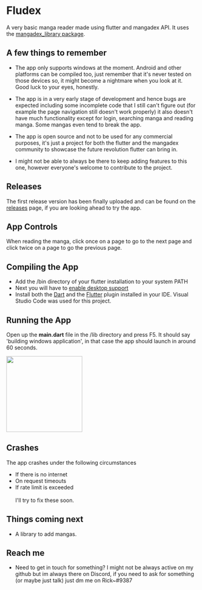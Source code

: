 # Fludex
A very basic manga reader made using flutter and mangadex API. It uses the [mangadex_library package](https://pub.dev/packages/mangadex_library).

## A few things to remember

- The app only supports windows at the moment. Android and other platforms can be compiled too, just remember that it's never tested on those devices so, it might become a nightmare when you look at it. Good luck to your eyes, honestly.

- The app is in a very early stage of development and hence bugs are expected including some incomplete code that I still can't figure out (for example the page navigation still doesn't work properly) it also doesn't have much functionality except for login, searching manga and reading manga. Some mangas even tend to break the app.

- The app is open source and not to be used for any commercial purposes, it's just a project for both the flutter and the mangadex community to showcase the future revolution flutter can bring in.

- I might not be able to always be there to keep adding features to this one, however everyone's welcome to contribute to the project.

## Releases
The first release version has been finally uploaded and can be found on the [releases](https://github.com/Riktam-Santra/Fludex/releases) page, if you are looking ahead to try the app.

## App Controls
When reading the manga, click once on a page to go to the next page and click twice on a page to go the previous page.

## Compiling the App
- Add the /bin directory of your flutter installation to your system PATH
- Next you will have to [enable desktop support](https://flutter.dev/desktop)
- Install both the [Dart](https://marketplace.visualstudio.com/items?itemName=Dart-Code.dart-code) and the [Flutter](https://marketplace.visualstudio.com/items?itemName=Dart-Code.flutter) plugin installed in your IDE. Visual Studio Code was used for this project.

## Running the App

Open up the **main.dart** file in the /lib directory and press F5. It should say 'building windows application', in that case the app should launch in around 60 seconds.

<img src="demo.gif" width="200px">

## Crashes
  The app crashes under the following circumstances
  - If there is no internet
  - On request timeouts
  - If rate limit is exceeded <br><br>
I'll try to fix these soon.

## Things coming next
 - A library to add mangas.

## Reach me
 - Need to get in touch for something? I might not be always active on my github but im always there on Discord, if you need to ask for something (or maybe just talk) just dm me on Rick~#9387
